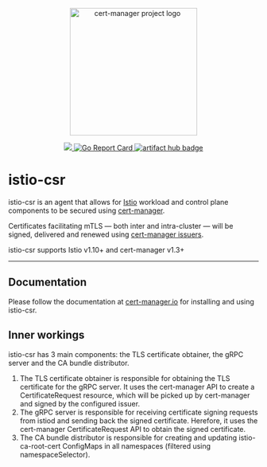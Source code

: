 <p align="center">
  <img src="https://raw.githubusercontent.com/cert-manager/cert-manager/d53c0b9270f8cd90d908460d69502694e1838f5f/logo/logo-small.png" height="256" width="256" alt="cert-manager project logo" />
</p>
<p align="center">
  <a href="https://godoc.org/github.com/cert-manager/istio-csr">
    <img src="https://godoc.org/github.com/cert-manager/istio-csr?status.svg">
  </a>
  <a href="https://goreportcard.com/report/github.com/cert-manager/istio-csr">
    <img alt="Go Report Card" src="https://goreportcard.com/badge/github.com/cert-manager/istio-csr" />
  </a>
  <a href="https://artifacthub.io/packages/search?repo=cert-manager">
    <img alt="artifact hub badge" src="https://img.shields.io/endpoint?url=https://artifacthub.io/badge/repository/cert-manager">
  </a>
</p>

# istio-csr

istio-csr is an agent that allows for [Istio](https://istio.io) workload and
control plane components to be secured using
[cert-manager](https://cert-manager.io).

Certificates facilitating mTLS &mdash; both inter
and intra-cluster &mdash; will be signed, delivered and renewed using [cert-manager
issuers](https://cert-manager.io/docs/concepts/issuer).

istio-csr supports Istio v1.10+ and cert-manager v1.3+

---

## Documentation

Please follow the documentation at
[cert-manager.io](https://cert-manager.io/docs/usage/istio/) for installing and
using istio-csr.

## Inner workings

istio-csr has 3 main components: the TLS certificate obtainer, the gRPC server and the CA bundle distributor.
1. The TLS certificate obtainer is responsible for obtaining the TLS certificate for the gRPC server.
It uses the cert-manager API to create a CertificateRequest resource, which will be picked up by cert-manager and signed by the configured issuer.
2. The gRPC server is responsible for receiving certificate signing requests from istiod and sending back the signed certificate.
Herefore, it uses the cert-manager CertificateRequest API to obtain the signed certificate.
3. The CA bundle distributor is responsible for creating and updating istio-ca-root-cert ConfigMaps in all namespaces (filtered using namespaceSelector).
